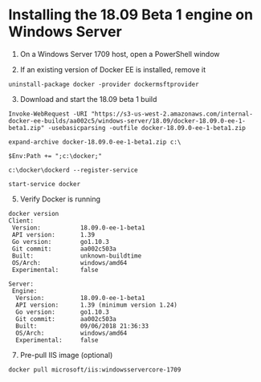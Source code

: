 # Installing the 18.09 Beta 1 engine on Windows Server

1. On a Windows Server 1709 host, open a PowerShell window

2. If an existing version of Docker EE is installed, remove it

`uninstall-package docker -provider dockermsftprovider`

3. Download and start the 18.09 beta 1 build

`Invoke-WebRequest -URI "https://s3-us-west-2.amazonaws.com/internal-docker-ee-builds/aa002c5/windows-server/18.09/docker-18.09.0-ee-1-beta1.zip" -usebasicparsing -outfile docker-18.09.0-ee-1-beta1.zip`

`expand-archive docker-18.09.0-ee-1-beta1.zip c:\`

`$Env:Path += ";c:\docker;"`

`c:\docker\dockerd --register-service`

`start-service docker`

5. Verify Docker is running

```
docker version
Client:
 Version:           18.09.0-ee-1-beta1
 API version:       1.39
 Go version:        go1.10.3
 Git commit:        aa002c503a
 Built:             unknown-buildtime
 OS/Arch:           windows/amd64
 Experimental:      false

Server:
 Engine:
  Version:          18.09.0-ee-1-beta1
  API version:      1.39 (minimum version 1.24)
  Go version:       go1.10.3
  Git commit:       aa002c503a
  Built:            09/06/2018 21:36:33
  OS/Arch:          windows/amd64
  Experimental:     false
  ```
  
7. Pre-pull IIS image (optional)

```
docker pull microsoft/iis:windowsservercore-1709
```